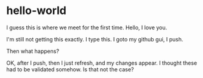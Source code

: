 hello-world
===========

I guess this is where we meet for the first time. Hello, I love you.

I'm still not getting this exactly. I type this. I goto my github gui, I push. 

Then what happens?

OK, after I push, then I just refresh, and my changes appear. I thought these had to be 
validated somehow. Is that not the case?